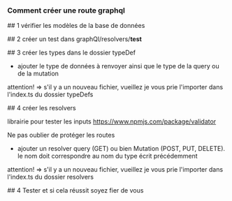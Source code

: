 ### Comment créer une route graphql

## 1 vérifier les modèles de la base de données

## 2 créer un test dans graphQl/resolvers/__test__ 


## 3 créer les types dans le dossier typeDef

- ajouter le type de données à renvoyer ainsi que le type de la query ou de la mutation

attention! => s'il y a un nouveau fichier, vueillez je vous prie l'importer dans l'index.ts du dossier typeDefs

## 4 créer les resolvers

librairie pour tester les inputs
https://www.npmjs.com/package/validator

Ne pas oublier de protéger les routes


- ajouter un resolver query (GET) ou bien Mutation (POST, PUT, DELETE). le nom doit correspondre au nom du type écrit précédemment

attention! => s'il y a un nouveau fichier, vueillez je vous prie l'importer dans l'index.ts du dossier resolvers

## 4 Tester et si cela réussit soyez fier de vous



